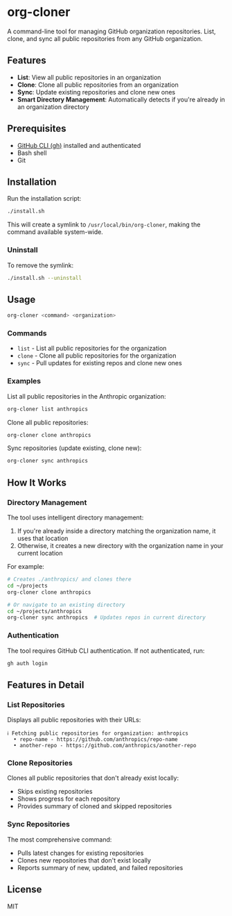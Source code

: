 # org-cloner

A command-line tool for managing GitHub organization repositories. List, clone, and sync all public repositories from any GitHub organization.

## Features

- **List**: View all public repositories in an organization
- **Clone**: Clone all public repositories from an organization
- **Sync**: Update existing repositories and clone new ones
- **Smart Directory Management**: Automatically detects if you're already in an organization directory

## Prerequisites

- [GitHub CLI (gh)](https://cli.github.com/) installed and authenticated
- Bash shell
- Git

## Installation

Run the installation script:

```bash
./install.sh
```

This will create a symlink to `/usr/local/bin/org-cloner`, making the command available system-wide.

### Uninstall

To remove the symlink:

```bash
./install.sh --uninstall
```

## Usage

```bash
org-cloner <command> <organization>
```

### Commands

- `list` - List all public repositories for the organization
- `clone` - Clone all public repositories for the organization
- `sync` - Pull updates for existing repos and clone new ones

### Examples

List all public repositories in the Anthropic organization:
```bash
org-cloner list anthropics
```

Clone all public repositories:
```bash
org-cloner clone anthropics
```

Sync repositories (update existing, clone new):
```bash
org-cloner sync anthropics
```

## How It Works

### Directory Management

The tool uses intelligent directory management:

1. If you're already inside a directory matching the organization name, it uses that location
2. Otherwise, it creates a new directory with the organization name in your current location

For example:
```bash
# Creates ./anthropics/ and clones there
cd ~/projects
org-cloner clone anthropics

# Or navigate to an existing directory
cd ~/projects/anthropics
org-cloner sync anthropics  # Updates repos in current directory
```

### Authentication

The tool requires GitHub CLI authentication. If not authenticated, run:

```bash
gh auth login
```

## Features in Detail

### List Repositories
Displays all public repositories with their URLs:
```
ℹ Fetching public repositories for organization: anthropics
  • repo-name - https://github.com/anthropics/repo-name
  • another-repo - https://github.com/anthropics/another-repo
```

### Clone Repositories
Clones all public repositories that don't already exist locally:
- Skips existing repositories
- Shows progress for each repository
- Provides summary of cloned and skipped repositories

### Sync Repositories
The most comprehensive command:
- Pulls latest changes for existing repositories
- Clones new repositories that don't exist locally
- Reports summary of new, updated, and failed repositories

## License

MIT
